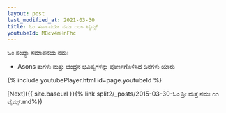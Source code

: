 ```yaml
---
layout: post
last_modified_at: 2021-03-30
title: ಓಂ ಸರ್ವಾದಯೇ ನಮಃ ೧೦೮ ಟೈಮ್ಸ್
youtubeId: MBcv4mHnFhc
---
```

 
 
 ಓಂ ಸಂಖ್ಯಾ ಸಮಾಪನಯ ನಮಃ  
 
 -  Asons ತುಗಳು ಮತ್ತು ಚಂದ್ರನ ಭವಿಷ್ಯಗಳನ್ನು ಪೂರ್ಣಗೊಳಿಸಿದ ದಿನಗಳು ಯಾರು 
 
  
 
  
 
 
 
 
 
 


{% include youtubePlayer.html id=page.youtubeId %}
 
[Next]({{ site.baseurl }}{% link  split2/_posts/2015-03-30-ಓಂ ಶ್ರೀ ಮತ್ತೆ ನಮಃ ೧೧ ಟೈಮ್ಸ್.md%})
 
